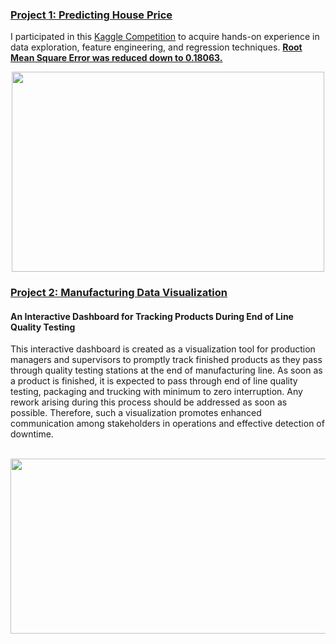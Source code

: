 ### [Project 1: Predicting House Price](https://github.com/sajidsarkar/Kaggle-House_Price-Advanced_Regression)
I participated in this [Kaggle Competition](https://www.kaggle.com/c/house-prices-advanced-regression-techniques) to acquire hands-on experience in data exploration, feature engineering, and regression techniques. <ins>**Root Mean Square Error was reduced down to 0.18063.**</ins>
<p align="center">
<img src="https://user-images.githubusercontent.com/67841104/160982681-faf6cea6-2bd8-4b41-bd61-c3aaf39f2257.png" width="500" height="320" />
</p>

### [Project 2: Manufacturing Data Visualization](https://github.com/sajidsarkar/Manufacturing-Dash)
<H4>An Interactive Dashboard for Tracking Products During End of Line Quality Testing</H4>
This interactive dashboard is created as a visualization tool for production managers and supervisors to promptly track finished products as they pass through quality testing stations at the end of manufacturing line. As soon as a product is finished, it is expected to pass through end of line quality testing, packaging and trucking with minimum to zero interruption. Any rework arising during this process should be addressed as soon as possible. Therefore, such a visualization promotes enhanced communication among stakeholders in operations and effective detection of downtime.<br />
  <br />


<p align="center">
<img src="https://user-images.githubusercontent.com/67841104/160864271-8712bc00-b9c5-47bc-b333-b7578f5dc34d.PNG" width="550" height="280" />
</p>




